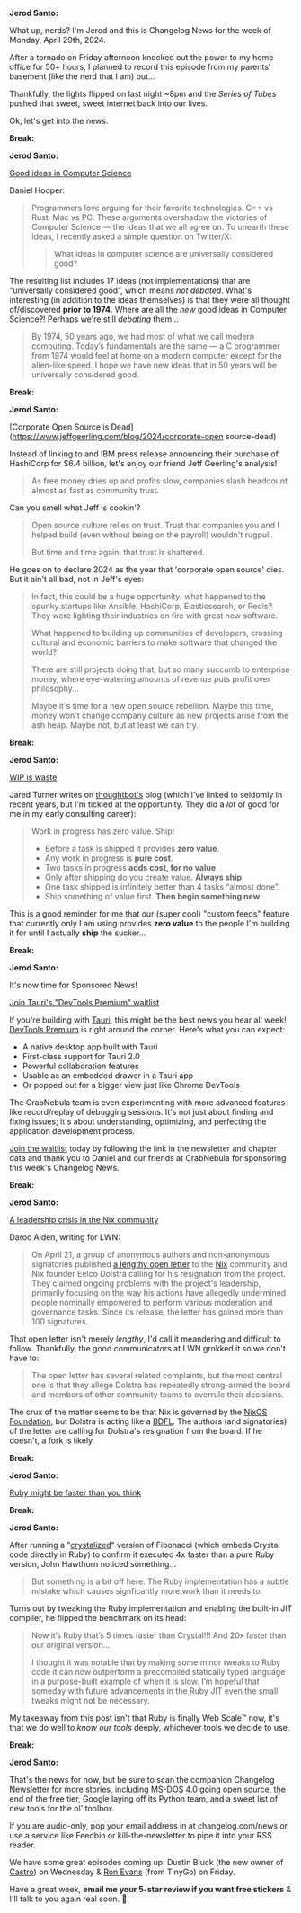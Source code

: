 **Jerod Santo:**

What up, nerds? I'm Jerod and this is Changelog News for the week of Monday, April 29th, 2024.

After a tornado on Friday afternoon knocked out the power to my home office for 50+ hours, I planned to record this episode from my parents' basement (like the nerd that I am) but...

Thankfully, the lights flipped on last night ~8pm and the _Series of Tubes_ pushed that sweet, sweet internet back into our lives.

Ok, let's get into the news.

**Break:**

**Jerod Santo:**

[Good ideas in Computer Science](https://danielchasehooper.com/posts/good-ideas-in-cs/)

Daniel Hooper:

> Programmers love arguing for their favorite technologies. C++ vs Rust. Mac vs PC. These arguments overshadow the victories of Computer Science — the ideas that we all agree on. To unearth these ideas, I recently asked a simple question on Twitter/X:
>
> > What ideas in computer science are universally considered good?

The resulting list includes 17 ideas (not implementations) that are “universally considered good”, which means _not debated_. What's interesting (in addition to the ideas themselves) is that they were all thought of/discovered **prior to 1974**. Where are all the _new_ good ideas in Computer Science?! Perhaps we're still *debating* them...

> By 1974, 50 years ago, we had most of what we call modern computing. Today’s fundamentals are the same — a C programmer from 1974 would feel at home on a modern computer except for the alien-like speed. I hope we have new ideas that in 50 years will be universally considered good.

**Break:**

**Jerod Santo:**

[Corporate Open Source is Dead](https://www.jeffgeerling.com/blog/2024/corporate-open source-dead)

Instead of linking to and IBM press release announcing their purchase of HashiCorp for $6.4 billion, let's enjoy our friend Jeff Geerling's analysis!

> As free money dries up and profits slow, companies slash headcount almost as fast as community trust.

Can you smell what Jeff is cookin'?

> Open source culture relies on trust. Trust that companies you and I helped build (even without being on the payroll) wouldn't rugpull.
>
> But time and time again, that trust is shattered.

He goes on to declare 2024 as the year that 'corporate open source' dies. But it ain't all bad, not in Jeff's eyes:

> In fact, this could be a huge opportunity; what happened to the spunky startups like Ansible, HashiCorp, Elasticsearch, or Redis? They were lighting their industries on fire with great new software.
>
> What happened to building up communities of developers, crossing cultural and economic barriers to make software that changed the world?
>
> There are still projects doing that, but so many succumb to enterprise money, where eye-watering amounts of revenue puts profit over philosophy...
>
> Maybe it's time for a new open source rebellion. Maybe this time, money won't change company culture as new projects arise from the ash heap. Maybe not, but at least we can try.

**Break:**

**Jerod Santo:**

[WIP is waste](https://thoughtbot.com/blog/wip-is-waste)

Jared Turner writes on [thoughtbot's](https://thoughtbot.com) blog (which I've linked to seldomly in recent years, but I'm tickled at the opportunity. They did a _lot_ of good for me in my early consulting career):

> Work in progress has zero value. Ship!
>
> - Before a task is shipped it provides **zero value**.
> - Any work in progress is **pure cost**.
> - Two tasks in progress **adds cost, for no value**.
> - Only after shipping do you create value. **Always ship**.
> - One task shipped is infinitely better than 4 tasks “almost done”.
> - Ship something of value first. **Then begin something new**.

This is a good reminder for me that our (super cool) "custom feeds" feature that currently only I am using provides **zero value** to the people I'm building it for until I actually **ship** the sucker...

**Break:**

**Jerod Santo:**

It's now time for Sponsored News!

[Join Tauri's "DevTools Premium" waitlist](https://crabnebula.dev/devtools/)

If you're building with [Tauri](https://tauri.app), this might be the best news you hear all week! [DevTools Premium](https://crabnebula.dev/devtools/) is right around the corner. Here's what you can expect:

- A native desktop app built with Tauri
- First-class support for Tauri 2.0
- Powerful collaboration features
- Usable as an embedded drawer in a Tauri app
- Or popped out for a bigger view just like Chrome DevTools

The CrabNebula team is even experimenting with more advanced features like record/replay of debugging sessions. It's not just about finding and fixing issues; it's about understanding, optimizing, and perfecting the application development process.

[Join the waitlist](https://crabnebula.dev/devtools/) today by following the link in the newsletter and chapter data and thank you to Daniel and our friends at CrabNebula for sponsoring this week's Changelog News.

**Break:**

**Jerod Santo:**

[A leadership crisis in the Nix community](https://lwn.net/SubscriberLink/970824/0d89c6d83efad1e0/)

Daroc Alden, writing for LWN:

> On April 21, a group of anonymous authors and non-anonymous signatories published [a lengthy open letter](https://save-nix-together.org/) to the [Nix](https://nixos.org/) community and Nix founder Eelco Dolstra calling for his resignation from the project. They claimed ongoing problems with the project's leadership, primarily focusing on the way his actions have allegedly undermined people nominally empowered to perform various moderation and governance tasks. Since its release, the letter has gained more than 100 signatures.

That open letter isn't merely *lengthy*, I'd call it meandering and difficult to follow. Thankfully, the good communicators at LWN grokked it so we don't have to:

> The open letter has several related complaints, but the most central one is that they allege Dolstra has repeatedly strong-armed the board and members of other community teams to overrule their decisions.

The crux of the matter seems to be that Nix is governed by the [NixOS Foundation](https://github.com/NixOS/foundation), but Dolstra is acting like a [BDFL](https://en.wikipedia.org/wiki/Benevolent_dictator_for_life). The authors (and signatories) of the letter are calling for Dolstra's resignation from the board. If he doesn't, a fork is likely.

**Break:**

**Jerod Santo:**

[Ruby might be faster than you think](https://www.johnhawthorn.com/2024/ruby-might-be-faster-than-you-think/)

**Break:**

**Jerod Santo:**

After running a "[crystalized](https://github.com/wouterken/crystalruby)" version of Fibonacci (which embeds Crystal code directly in Ruby) to confirm it executed 4x faster than a pure Ruby version, John Hawthorn noticed something...

> But something is a bit off here. The Ruby implementation has a subtle mistake which causes signficantly more work than it needs to.

Turns out by tweaking the Ruby implementation and enabling the built-in JIT compiler, he flipped the benchmark on its head:

> Now it’s Ruby that’s 5 times faster than Crystal!!! And 20x faster than our original version...
>
> I thought it was notable that by making some minor tweaks to Ruby code it can now outperform a precompiled statically typed language in a purpose-built example of when it is slow. I’m hopeful that someday with future advancements in the Ruby JIT even the small tweaks might not be necessary.

My takeaway from this post isn't that Ruby is finally Web Scale™️ now, it's that we do well to _know our tools_ deeply, whichever tools we decide to use.

**Break:**

**Jerod Santo:**

That's the news for now, but be sure to scan the companion Changelog Newsletter for more stories, including MS-DOS 4.0 going open source, the end of the free tier, Google laying off its Python team, and a sweet list of new tools for the ol' toolbox.

If you are audio-only, pop your email address in at changelog.com/news or use a service like Feedbin or kill-the-newsletter to pipe it into your RSS reader.

We have some great episodes coming up: Dustin Bluck (the new owner of [Castro](https://castro.fm)) on Wednesday & [Ron Evans](@deadprogram@social.tinygo.org) (from TinyGo) on Friday.

Have a great week, **email me your 5-star review if you want free stickers** & I'll talk to you again real soon. 💚
